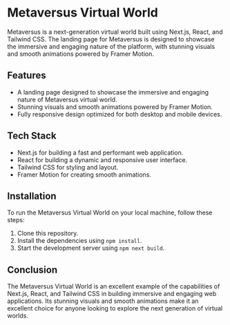 # Metaversus Virtual World

Metaversus is a next-generation virtual world built using Next.js, React, and Tailwind CSS. The landing page for Metaversus is designed to showcase the immersive and engaging nature of the platform, with stunning visuals and smooth animations powered by Framer Motion.

## Features

- A landing page designed to showcase the immersive and engaging nature of Metaversus virtual world.
- Stunning visuals and smooth animations powered by Framer Motion.
- Fully responsive design optimized for both desktop and mobile devices.

## Tech Stack

- Next.js for building a fast and performant web application.
- React for building a dynamic and responsive user interface.
- Tailwind CSS for styling and layout.
- Framer Motion for creating smooth animations.

## Installation

To run the Metaversus Virtual World on your local machine, follow these steps:

1. Clone this repository.
2. Install the dependencies using `npm install`.
3. Start the development server using `npm next build`.

## Conclusion

The Metaversus Virtual World is an excellent example of the capabilities of Next.js, React, and Tailwind CSS in building immersive and engaging web applications. Its stunning visuals and smooth animations make it an excellent choice for anyone looking to explore the next generation of virtual worlds.
